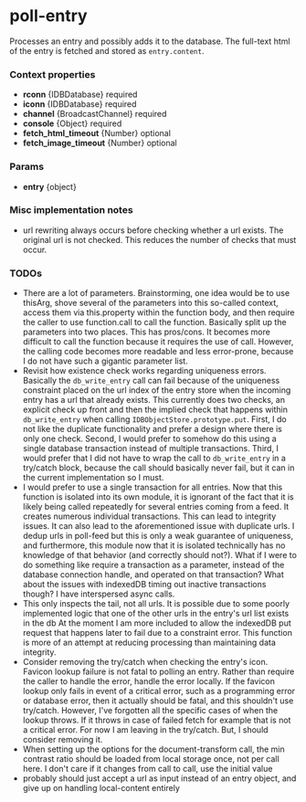 # poll-entry
Processes an entry and possibly adds it to the database. The full-text html of the entry is fetched and stored as `entry.content`.

### Context properties
* **rconn** {IDBDatabase} required
* **iconn** {IDBDatabase} required
* **channel** {BroadcastChannel} required
* **console** {Object} required
* **fetch_html_timeout** {Number} optional
* **fetch_image_timeout** {Number} optional

### Params
* **entry** {object}

### Misc implementation notes
* url rewriting always occurs before checking whether a url exists. The original url is not checked. This reduces the number of checks that must occur.

### TODOs
* There are a lot of parameters. Brainstorming, one idea would be to use thisArg, shove several of the parameters into this so-called context, access them via this.property within the function body, and then require the caller to use function.call to call the function. Basically split up the parameters into two places. This has pros/cons. It becomes more difficult to call the function because it requires the use of call. However, the calling code becomes more readable and less error-prone, because I do not have such a gigantic parameter list.
* Revisit how existence check works regarding uniqueness errors. Basically the `db_write_entry` call can fail because of the uniqueness constraint placed on the url index of the entry store when the incoming entry has a url that already exists. This currently does two checks, an explicit check up front and then the implied check that happens within `db_write_entry` when calling `IDBObjectStore.prototype.put`. First, I do not like the duplicate functionality and prefer a design where there is only one check. Second, I would prefer to somehow do this using a single database transaction instead of multiple transactions. Third, I would prefer that I did not have to wrap the call to `db_write_entry` in a try/catch block, because the call should basically never fail, but it can in the current implementation so I must.
* I would prefer to use a single transaction for all entries. Now that this function is isolated into its own module, it is ignorant of the fact that it is likely being called repeatedly for several entries coming from a feed. It creates numerous individual transactions. This can lead to integrity issues. It can also lead to the aforementioned issue with duplicate urls. I dedup urls in poll-feed but this is only a weak guarantee of uniqueness, and furthermore, this module now that it is isolated technically has no knowledge of that behavior (and correctly should not?). What if I were to do something like require a transaction as a parameter, instead of the database connection handle, and operated on that transaction? What about the issues with indexedDB timing out inactive transactions though? I have interspersed async calls.
* This only inspects the tail, not all urls. It is possible due to some poorly implemented logic that one of the other urls in the entry's url list exists in the db At the moment I am more included to allow the indexedDB put request that happens later to fail due to a constraint error. This function is more of an attempt at reducing processing than maintaining data integrity.
* Consider removing the try/catch when checking the entry's icon. Favicon lookup failure is not fatal to polling an entry. Rather than require the caller to handle the error, handle the error locally. If the favicon lookup only fails in event of a critical error, such as a programming error or database error, then it actually should be fatal, and this shouldn't use try/catch. However, I've forgotten all the specific cases of when the lookup throws. If it throws in case of failed fetch for example that is not a critical error. For now I am leaving in the try/catch. But, I should consider removing it.
* When setting up the options for the document-transform call, the min contrast ratio should be loaded from local storage once, not per call here. I don't care if it changes from call to call, use the initial value
* probably should just accept a url as input instead of an entry object, and give up on handling local-content entirely
